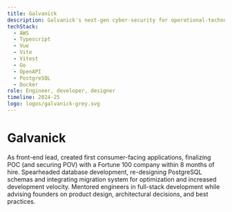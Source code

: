 ```yaml
---
title: Galvanick
description: Galvanick's next-gen cyber-security for operational-technology environments
techStack:
  - AWS
  - Typescript
  - Vue
  - Vite
  - Vitest
  - Go
  - OpenAPI
  - PostgreSQL
  - Docker
role: Engineer, developer, designer
timeline: 2024-25
logo: logos/galvanick-grey.svg
---
```


# Galvanick

As front-end lead, created first consumer-facing applications, finalizing POC (and securing POV) with a Fortune 100 company within 8 months of hire. Spearheaded database development, re-designing PostgreSQL schemas and integrating migration system for optimization and increased development velocity. Mentored engineers in full-stack development while advising founders on product design, architectural decisions, and best practices.
